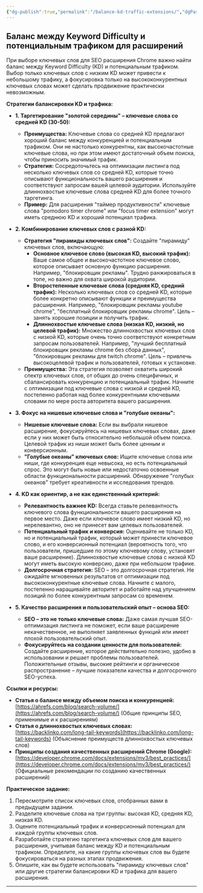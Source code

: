 ```yaml
---
{"dg-publish":true,"permalink":"/balance-kd-traffic-extensions/","dgPassFrontmatter":true}
---
```




## Баланс между Keyword Difficulty и потенциальным трафиком для расширений

При выборе ключевых слов для SEO расширения Chrome важно найти баланс между Keyword Difficulty (KD) и потенциальным трафиком.  Выбор только ключевых слов с низким KD может привести к небольшому трафику, а фокусировка только на высококонкурентных ключевых словах может сделать продвижение практически невозможным.

**Стратегии балансировки KD и трафика:**

*   **1. Таргетирование "золотой середины" – ключевые слова со средней KD (30-50):**
    *   **Преимущества:**  Ключевые слова со средней KD предлагают хороший баланс между конкуренцией и потенциальным трафиком.  Они не настолько конкурентны, как высокочастотные ключевые слова, но при этом имеют достаточный объем поиска, чтобы приносить значимый трафик.
    *   **Стратегия:**  Сосредоточьтесь на оптимизации листинга под несколько ключевых слов со средней KD, которые точно описывают функциональность вашего расширения и соответствуют запросам вашей целевой аудитории.  Используйте длиннохвостые ключевые слова средней KD для более точного таргетинга.
    *   **Пример:**  Для расширения "таймер продуктивности" ключевые слова "pomodoro timer chrome" или "focus timer extension" могут иметь среднюю KD и хороший потенциал трафика.

*   **2. Комбинирование ключевых слов с разной KD:**
    *   **Стратегия "пирамиды ключевых слов":**  Создайте "пирамиду" ключевых слов, включающую:
        *   **Основное ключевое слово (высокая KD, высокий трафик):**  Ваше самое общее и высокочастотное ключевое слово, которое описывает основную функцию расширения.  Например, "блокировщик рекламы".  Трудно ранжироваться в топе, но важно для охвата широкой аудитории.
        *   **Второстепенные ключевые слова (средняя KD, средний трафик):**  Несколько ключевых слов со средней KD, которые более конкретно описывают функции и преимущества расширения.  Например, "блокировщик рекламы youtube chrome", "бесплатный блокировщик рекламы chrome".  Цель – занять хорошие позиции и получить трафик.
        *   **Длиннохвостые ключевые слова (низкая KD, низкий, но целевой трафик):**  Множество длиннохвостых ключевых слов с низкой KD, которые очень точно соответствуют конкретным запросам пользователей.  Например, "лучший бесплатный блокировщик рекламы chrome без сбора данных", "блокировщик рекламы для twitch chrome".  Цель – привлечь высокоцелевой трафик и пользователей, готовых к установке.
    *   **Преимущества:**  Эта стратегия позволяет охватить широкий спектр ключевых слов, от общих до очень специфичных, и сбалансировать конкуренцию и потенциальный трафик.  Начните с оптимизации под ключевые слова с низкой и средней KD, постепенно работая над более конкурентными ключевыми словами по мере роста авторитета вашего расширения.

*   **3. Фокус на нишевые ключевые слова и "голубые океаны":**
    *   **Нишевые ключевые слова:**  Если вы выбрали нишевое расширение, фокусируйтесь на нишевых ключевых словах, даже если у них может быть относительно небольшой объем поиска.  Целевой трафик из ниши может быть более ценным и конверсионным.
    *   **"Голубые океаны" ключевых слов:**  Ищите ключевые слова или ниши, где конкуренция еще невысока, но есть потенциальный спрос.  Это могут быть новые или недостаточно освоенные области функциональности расширений.  Обнаружение "голубых океанов" требует креативности и исследования трендов.

*   **4. KD как ориентир, а не как единственный критерий:**
    *   **Релевантность важнее KD:**  Всегда ставьте релевантность ключевого слова функциональности вашего расширения на первое место.  Даже если ключевое слово имеет низкий KD, но нерелевантно, оно не принесет вам целевых пользователей.
    *   **Потенциальный трафик и конверсия:**  Оценивайте не только KD, но и потенциальный трафик, который может принести ключевое слово, и его конверсионный потенциал (вероятность того, что пользователи, пришедшие по этому ключевому слову, установят ваше расширение).  Длиннохвостые ключевые слова с низкой KD могут иметь высокую конверсию, даже при небольшом трафике.
    *   **Долгосрочная стратегия:**  SEO – это долгосрочная стратегия.  Не ожидайте мгновенных результатов от оптимизации под высококонкурентные ключевые слова.  Начните с малого, постепенно наращивайте авторитет и работайте над улучшением позиций по более конкурентным запросам со временем.

*   **5. Качество расширения и пользовательский опыт – основа SEO:**
    *   **SEO – это не только ключевые слова:**  Даже самая лучшая SEO-оптимизация листинга не поможет, если ваше расширение некачественное, не выполняет заявленных функций или имеет плохой пользовательский опыт.
    *   **Фокусируйтесь на создании ценности для пользователей:**  Создайте расширение, которое действительно полезно, удобно в использовании и решает проблемы пользователей.  Положительные отзывы, высокие рейтинги и органическое распространение – лучшие показатели качества и долгосрочного SEO-успеха.

**Ссылки и ресурсы:**

*   **Статья о балансе между объемом поиска и конкуренцией:** [https://ahrefs.com/blog/search-volume/](https://ahrefs.com/blog/search-volume/) (Общие принципы SEO, применимые и к расширениям)
*   **Статья о длиннохвостых ключевых словах:** [https://backlinko.com/long-tail-keywords](https://backlinko.com/long-tail-keywords) (Объяснение преимуществ длиннохвостых ключевых слов)
*   **Принципы создания качественных расширений Chrome (Google):** [https://developer.chrome.com/docs/extensions/mv3/best_practices/](https://developer.chrome.com/docs/extensions/mv3/best_practices/) (Официальные рекомендации по созданию качественных расширений)

**Практическое задание:**

1.  Пересмотрите список ключевых слов, отобранных вами в предыдущем задании.
2.  Разделите ключевые слова на три группы: высокая KD, средняя KD, низкая KD.
3.  Оцените потенциальный трафик и конверсионный потенциал для каждой группы ключевых слов.
4.  Разработайте стратегию таргетинга ключевых слов для вашего расширения, учитывая баланс между KD и потенциальным трафиком.  Определите, на какие группы ключевых слов вы будете фокусироваться на разных этапах продвижения.
5.  Опишите, как вы будете использовать "пирамиду ключевых слов" или другие стратегии балансировки KD и трафика для вашего расширения.

---
